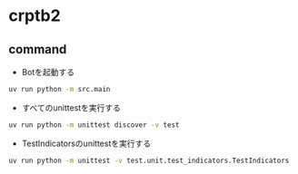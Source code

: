 # crptb2

## command

- Botを起動する

```bash
uv run python -m src.main
```

- すべてのunittestを実行する

```bash
uv run python -m unittest discover -v test
```

- TestIndicatorsのunittestを実行する

```bash
uv run python -m unittest -v test.unit.test_indicators.TestIndicators
```
